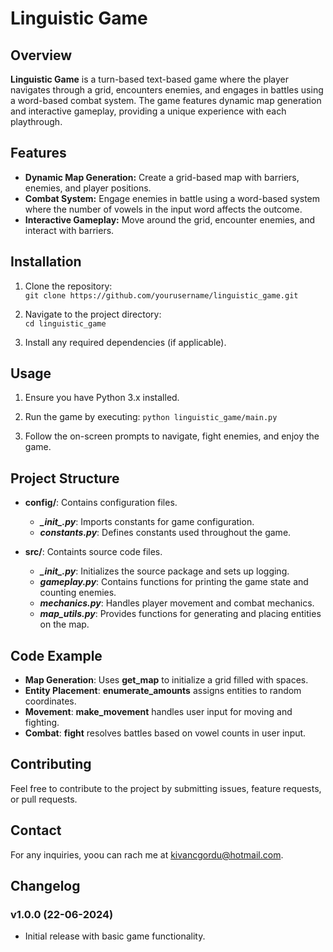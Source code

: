# Linguistic Game  

## Overview
**Linguistic Game** is a turn-based text-based game where the player navigates through a grid, encounters enemies, and engages in battles using a word-based combat system. The game features dynamic map generation and interactive gameplay, providing a unique experience with each playthrough.

## Features
* **Dynamic Map Generation:** Create a grid-based map with barriers, enemies, and player positions.
* **Combat System:** Engage enemies in battle using a word-based system where the number of vowels in the input word affects the outcome.
* **Interactive Gameplay:** Move around the grid, encounter enemies, and interact with barriers.

## Installation
1. Clone the repository:  
`git clone https://github.com/yourusername/linguistic_game.git`

2. Navigate to the project directory:  
`cd linguistic_game`

3. Install any required dependencies (if applicable).

## Usage  
1. Ensure you have Python 3.x installed.

2. Run the game by executing:
`python linguistic_game/main.py`  

3. Follow the on-screen prompts to navigate, fight enemies, and enjoy the game.

## Project Structure
* **config/**: Contains configuration files.
  * ***\__init__.py***: Imports constants for game configuration.
  * ***constants.py***: Defines constants used throughout the game.

* **src/**: Containts source code files.
  * ***\__init__.py***: Initializes the source package and sets up logging.
  * ***gameplay.py***: Contains functions for printing the game state and counting enemies.
  * ***mechanics.py***: Handles player movement and combat mechanics.
  * ***map_utils.py***: Provides functions for generating and placing entities on the map.

## Code Example
* **Map Generation**: Uses **get_map** to initialize a grid filled with spaces.
* **Entity Placement**: **enumerate_amounts** assigns entities to random coordinates.
* **Movement**: **make_movement** handles user input for moving and fighting.
* **Combat**: **fight** resolves battles based on vowel counts in user input.

## Contributing
Feel free to contribute to the project by submitting issues, feature requests, or pull requests.

## Contact
For any inquiries, yoou can rach me at kivancgordu@hotmail.com.

## Changelog
### v1.0.0 (22-06-2024)
* Initial release with basic game functionality.
